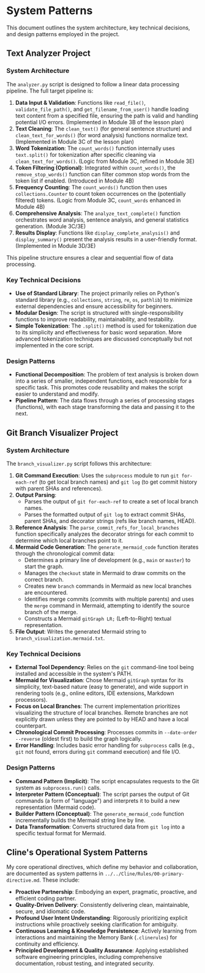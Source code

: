 # System Patterns

This document outlines the system architecture, key technical decisions, and design patterns employed in the project.

## Text Analyzer Project

### System Architecture

The `analyzer.py` script is designed to follow a linear data processing pipeline. The full target pipeline is:

1.  **Data Input & Validation**: Functions like `read_file()`, `validate_file_path()`, and `get_filename_from_user()` handle loading text content from a specified file, ensuring the path is valid and handling potential I/O errors. (Implemented in Module 3B of the lesson plan)
2.  **Text Cleaning**: The `clean_text()` (for general sentence structure) and `clean_text_for_words()` (for word analysis) functions normalize text. (Implemented in Module 3C of the lesson plan)
3.  **Word Tokenization**: The `count_words()` function internally uses `text.split()` for tokenization after specific cleaning via `clean_text_for_words()`. (Logic from Module 3C, refined in Module 3E)
4.  **Token Filtering (Optional)**: Integrated within `count_words()`, the `remove_stop_words()` function can filter common stop words from the token list if enabled. (Introduced in Module 4B)
5.  **Frequency Counting**: The `count_words()` function then uses `collections.Counter` to count token occurrences on the (potentially filtered) tokens. (Logic from Module 3C, `count_words` enhanced in Module 4B)
6.  **Comprehensive Analysis**: The `analyze_text_complete()` function orchestrates word analysis, sentence analysis, and general statistics generation. (Module 3C/3E)
7.  **Results Display**: Functions like `display_complete_analysis()` and `display_summary()` present the analysis results in a user-friendly format. (Implemented in Module 3D/3E)

This pipeline structure ensures a clear and sequential flow of data processing.

### Key Technical Decisions

*   **Use of Standard Library**: The project primarily relies on Python's standard library (e.g., `collections`, `string`, `re`, `os`, `pathlib`) to minimize external dependencies and ensure accessibility for beginners.
*   **Modular Design**: The script is structured with single-responsibility functions to improve readability, maintainability, and testability.
*   **Simple Tokenization**: The `.split()` method is used for tokenization due to its simplicity and effectiveness for basic word separation. More advanced tokenization techniques are discussed conceptually but not implemented in the core script.

### Design Patterns

*   **Functional Decomposition**: The problem of text analysis is broken down into a series of smaller, independent functions, each responsible for a specific task. This promotes code reusability and makes the script easier to understand and modify.
*   **Pipeline Pattern**: The data flows through a series of processing stages (functions), with each stage transforming the data and passing it to the next.

## Git Branch Visualizer Project

### System Architecture

The `branch_visualizer.py` script follows this architecture:
1.  **Git Command Execution**: Uses the `subprocess` module to run `git for-each-ref` (to get local branch names) and `git log` (to get commit history with parent SHAs and references).
2.  **Output Parsing**:
    *   Parses the output of `git for-each-ref` to create a set of local branch names.
    *   Parses the formatted output of `git log` to extract commit SHAs, parent SHAs, and decorator strings (refs like branch names, HEAD).
3.  **Reference Analysis**: The `parse_commit_refs_for_local_branches` function specifically analyzes the decorator strings for each commit to determine which local branches point to it.
4.  **Mermaid Code Generation**: The `generate_mermaid_code` function iterates through the chronological commit data:
    *   Determines a primary line of development (e.g., `main` or `master`) to start the graph.
    *   Manages the `checkout` state in Mermaid to draw commits on the correct branch.
    *   Creates new `branch` commands in Mermaid as new local branches are encountered.
    *   Identifies merge commits (commits with multiple parents) and uses the `merge` command in Mermaid, attempting to identify the source branch of the merge.
    *   Constructs a Mermaid `gitGraph LR;` (Left-to-Right) textual representation.
5.  **File Output**: Writes the generated Mermaid string to `branch_visualization.mermaid.txt`.

### Key Technical Decisions

*   **External Tool Dependency**: Relies on the `git` command-line tool being installed and accessible in the system's PATH.
*   **Mermaid for Visualization**: Chose Mermaid `gitGraph` syntax for its simplicity, text-based nature (easy to generate), and wide support in rendering tools (e.g., online editors, IDE extensions, Markdown processors).
*   **Focus on Local Branches**: The current implementation prioritizes visualizing the structure of local branches. Remote branches are not explicitly drawn unless they are pointed to by HEAD and have a local counterpart.
*   **Chronological Commit Processing**: Processes commits in `--date-order --reverse` (oldest first) to build the graph logically.
*   **Error Handling**: Includes basic error handling for `subprocess` calls (e.g., `git` not found, errors during `git` command execution) and file I/O.

### Design Patterns

*   **Command Pattern (Implicit)**: The script encapsulates requests to the Git system as `subprocess.run()` calls.
*   **Interpreter Pattern (Conceptual)**: The script parses the output of Git commands (a form of "language") and interprets it to build a new representation (Mermaid code).
*   **Builder Pattern (Conceptual)**: The `generate_mermaid_code` function incrementally builds the Mermaid string line by line.
*   **Data Transformation**: Converts structured data from `git log` into a specific textual format for Mermaid.

## Cline's Operational System Patterns

My core operational directives, which define my behavior and collaboration, are documented as system patterns in `../../Cline/Rules/00-primary-directive.md`. These include:
*   **Proactive Partnership**: Embodying an expert, pragmatic, proactive, and efficient coding partner.
*   **Quality-Driven Delivery**: Consistently delivering clean, maintainable, secure, and idiomatic code.
*   **Profound User Intent Understanding**: Rigorously prioritizing explicit instructions while proactively seeking clarification for ambiguity.
*   **Continuous Learning & Knowledge Persistence**: Actively learning from interactions and maintaining the Memory Bank (`.clinerules`) for continuity and efficiency.
*   **Principled Development & Quality Assurance**: Applying established software engineering principles, including comprehensive documentation, robust testing, and integrated security.
